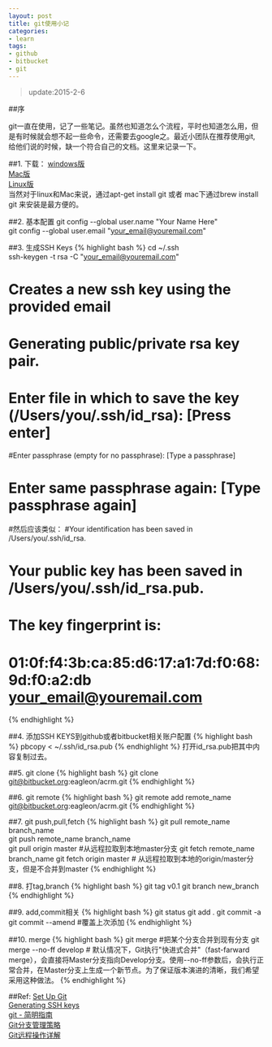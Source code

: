 ```yaml
---
layout: post
title: git使用小记
categories:
- learn
tags:
- github
- bitbucket
- git
---
```


> update:2015-2-6

##序

git一直在使用，记了一些笔记。虽然也知道怎么个流程，平时也知道怎么用，但是有时候就会想不起一些命令，还需要去google之。最近小团队在推荐使用git, 给他们说的时候，缺一个符合自己的文档。这里来记录一下。     


##1. 下载：
[windows版](http://code.google.com/p/msysgit/downloads/list?can=3)    
[Mac版](http://code.google.com/p/git-osx-installer/downloads/list?can=3)          
[Linux版](http://book.git-scm.com/2_installing_git.html)      
当然对于linux和Mac来说，通过apt-get install git 或者 mac下通过brew install git 来安装是最方便的。    



##2. 基本配置
git config --global user.name "Your Name Here"                   
git config --global user.email "your_email@youremail.com"               

##3. 生成SSH Keys
{% highlight bash %}
cd ~/.ssh      
ssh-keygen -t rsa -C "your_email@youremail.com"
# Creates a new ssh key using the provided email

# Generating public/private rsa key pair.
# Enter file in which to save the key (/Users/you/.ssh/id_rsa): [Press enter]

#Enter passphrase (empty for no passphrase): [Type a passphrase]
# Enter same passphrase again: [Type passphrase again]
#然后应该类似：
#Your identification has been saved in /Users/you/.ssh/id_rsa.
# Your public key has been saved in /Users/you/.ssh/id_rsa.pub.
# The key fingerprint is:
# 01:0f:f4:3b:ca:85:d6:17:a1:7d:f0:68:9d:f0:a2:db your_email@youremail.com

{% endhighlight %}



##4. 添加SSH KEYS到github或者bitbucket相关账户配置
{% highlight bash %}
pbcopy < ~/.ssh/id_rsa.pub
{% endhighlight %}
打开id_rsa.pub把其中内容复制过去。

##5. git clone
{% highlight bash %}
git clone git@bitbucket.org:eagleon/acrm.git
{% endhighlight %}

##6. git remote 
{% highlight bash %}
git remote add remote_name git@bitbucket.org:eagleon/acrm.git
{% endhighlight %}


##7. git push,pull,fetch
{% highlight bash %}
git pull remote_name branch_name               
git push remote_name branch_name   
git pull origin master	#从远程拉取到本地master分支 
git fetch remote_name branch_name
git fetch origin master # 从远程拉取到本地的origin/master分支，但是不合并到master
{% endhighlight %}

##8. 打tag,branch
{% highlight bash %}
git tag v0.1
git branch new_branch
{% endhighlight %}

##9. add,commit相关
{% highlight bash %}
git status
git add .
git commit -a
git commit --amend #覆盖上次添加
{% endhighlight %}

##10. merge
{% highlight bash %}
git merge <branch>	#把某个分支合并到现有分支
git merge --no-ff develop # 默认情况下，Git执行"快进式合并"（fast-farward merge），会直接将Master分支指向Develop分支。使用--no-ff参数后，会执行正常合并，在Master分支上生成一个新节点。为了保证版本演进的清晰，我们希望采用这种做法。
{% endhighlight %}



##Ref:
[Set Up Git](https://help.github.com/articles/set-up-git)            
[Generating SSH keys](https://help.github.com/articles/generating-ssh-keys)    
[git - 简明指南](http://rogerdudler.github.com/git-guide/index.zh.html)   
[Git分支管理策略](http://www.ruanyifeng.com/blog/2012/07/git.html)   
[Git远程操作详解](http://my.oschina.net/jerikc/blog/373905)   